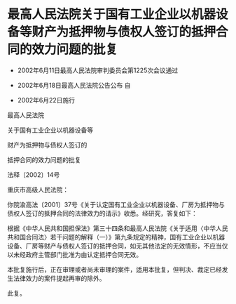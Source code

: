 # 最高人民法院关于国有工业企业以机器设备等财产为抵押物与债权人签订的抵押合同的效力问题的批复

- 2002年6月11日最高人民法院审判委员会第1225次会议通过

- 2002年6月18日最高人民法院公告公布 自

- 2002年6月22日施行

<!-- INFO END -->

最高人民法院

关于国有工业企业以机器设备等

财产为抵押物与债权人签订的

抵押合同的效力问题的批复

法释〔2002〕14号

重庆市高级人民法院：

你院渝高法〔2001〕37号《关于认定国有工业企业以机器设备、厂房为抵押物与债权人签订的抵押合同的法律效力的请示》收悉。经研究，答复如下：

根据《中华人民共和国担保法》第三十四条和最高人民法院《关于适用〈中华人民共和国合同法〉若干问题的解释（一）》第九条规定的精神，国有工业企业以机器设备、厂房等财产与债权人签订的抵押合同，如无其他法定的无效情形，不应当仅以未经政府主管部门批准为由认定抵押合同无效。

本批复施行后，正在审理或者尚未审理的案件，适用本批复，但判决、裁定已经发生法律效力的案件提起再审的除外。

此复。
